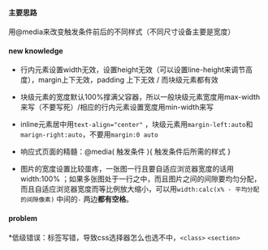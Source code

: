 #### 主要思路

用@media来改变触发条件前后的不同样式（不同尺寸设备主要是宽度）

#### new knowledge

- 行内元素设置width无效，设置height无效（可以设置line-height来调节高度），margin上下无效，padding 上下无效  /  而块级元素都有效

- 块级元素的宽度默认100%撑满父容器，所以一般块级元素宽度用max-width来写（不要写死）/相应的行内元素设置宽度用min-width来写

- inline元素居中用`text-align="center"` ，块级元素用`margin-left:auto`和`marign-right:auto`，不要用`margin:0 auto` 

- 响应式页面的精髓：@media( 触发条件 ){ 触发条件后所需的样式 }

- 图片的宽度设置比较蛋疼，一张图一行且要自适应浏览器宽度的话用width:100%  ；如果多张图处于一行之中，而且图片之间的间隙要均匀分配，而且自适应浏览器宽度而等比例放大缩小，可以用`width:calc(x% - 平均分配的间隙像素)` 中间的`-` 两边**都有空格**。

#### problem

*低级错误：标签写错，导致css选择器怎么也选不中，`<class>` `<section>`  

  ​